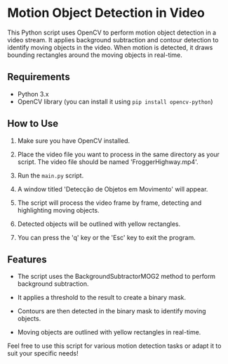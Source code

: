 # Motion Object Detection in Video

This Python script uses OpenCV to perform motion object detection in a video stream. It applies background subtraction and contour detection to identify moving objects in the video. When motion is detected, it draws bounding rectangles around the moving objects in real-time.

## Requirements

- Python 3.x
- OpenCV library (you can install it using `pip install opencv-python`)

## How to Use

1. Make sure you have OpenCV installed.

2. Place the video file you want to process in the same directory as your script. The video file should be named 'FroggerHighway.mp4'.

3. Run the `main.py` script.

4. A window titled 'Detecção de Objetos em Movimento' will appear.

5. The script will process the video frame by frame, detecting and highlighting moving objects.

6. Detected objects will be outlined with yellow rectangles.

7. You can press the 'q' key or the 'Esc' key to exit the program.

## Features

- The script uses the BackgroundSubtractorMOG2 method to perform background subtraction.

- It applies a threshold to the result to create a binary mask.

- Contours are then detected in the binary mask to identify moving objects.

- Moving objects are outlined with yellow rectangles in real-time.


Feel free to use this script for various motion detection tasks or adapt it to suit your specific needs!


